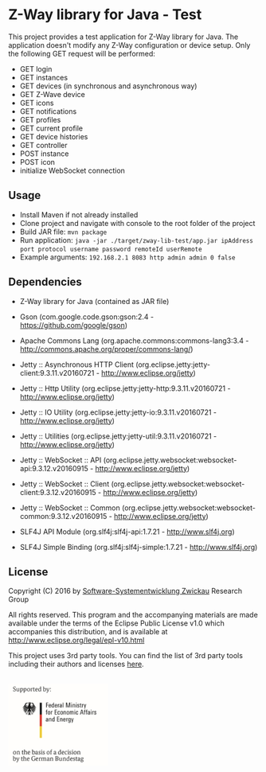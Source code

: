# Z-Way library for Java - Test

This project provides a test application for Z-Way library for Java. The application doesn't modify any Z-Way configuration or device setup. Only the following GET request will be performed:

- GET login
- GET instances
- GET devices (in synchronous and asynchronous way)
- GET Z-Wave device
- GET icons
- GET notifications
- GET profiles
- GET current profile
- GET device histories
- GET controller
- POST instance
- POST icon
- initialize WebSocket connection

## Usage

- Install Maven if not already installed
- Clone project and navigate with console to the root folder of the project
- Build JAR file: `mvn package`
- Run application: `java -jar ./target/zway-lib-test/app.jar ipAddress port protocol username password remoteId userRemote`
- Example arguments: `192.168.2.1 8083 http admin admin 0 false` 

## Dependencies

- Z-Way library for Java (contained as JAR file)

- Gson (com.google.code.gson:gson:2.4 - https://github.com/google/gson)
- Apache Commons Lang (org.apache.commons:commons-lang3:3.4 - http://commons.apache.org/proper/commons-lang/)
- Jetty :: Asynchronous HTTP Client (org.eclipse.jetty:jetty-client:9.3.11.v20160721 - http://www.eclipse.org/jetty)
- Jetty :: Http Utility (org.eclipse.jetty:jetty-http:9.3.11.v20160721 - http://www.eclipse.org/jetty)
- Jetty :: IO Utility (org.eclipse.jetty:jetty-io:9.3.11.v20160721 - http://www.eclipse.org/jetty)
- Jetty :: Utilities (org.eclipse.jetty:jetty-util:9.3.11.v20160721 - http://www.eclipse.org/jetty)
- Jetty :: WebSocket :: API (org.eclipse.jetty.websocket:websocket-api:9.3.12.v20160915 - http://www.eclipse.org/jetty)
- Jetty :: WebSocket :: Client (org.eclipse.jetty.websocket:websocket-client:9.3.12.v20160915 - http://www.eclipse.org/jetty)
- Jetty :: WebSocket :: Common (org.eclipse.jetty.websocket:websocket-common:9.3.12.v20160915 - http://www.eclipse.org/jetty)
- SLF4J API Module (org.slf4j:slf4j-api:1.7.21 - http://www.slf4j.org)
- SLF4J Simple Binding (org.slf4j:slf4j-simple:1.7.21 - http://www.slf4j.org)

## License

Copyright (C) 2016 by [Software-Systementwicklung Zwickau](http://www.software-systementwicklung.de/) Research Group

All rights reserved. This program and the accompanying materials
are made available under the terms of the Eclipse Public License v1.0
which accompanies this distribution, and is available at
http://www.eclipse.org/legal/epl-v10.html

This project uses 3rd party tools. You can find the list of 3rd party tools including their authors and licenses [here](LICENSE-3RD-PARTY.txt).

<br>
<img src="doc/BMWi_4C_Gef_en.jpg" width="200">